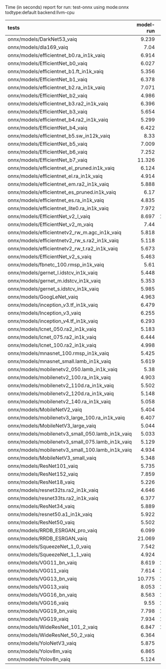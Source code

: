 Time (in seconds) report for run: test-onnx using mode:onnx todtype:default backend:llvm-cpu

| tests                                            |   model-run |   onnx-import |   torch-mlir |   iree-compile |   inference |
|:-------------------------------------------------|------------:|--------------:|-------------:|---------------:|------------:|
| onnx/models/DarkNet53_vaiq                       |       9.239 |         4.285 |            0 |         22.501 |       0.066 |
| onnx/models/dla169_vaiq                          |       7.04  |         2.248 |            0 |         36.305 |       0.066 |
| onnx/models/efficientnet_b0.ra_in1k_vaiq         |       6.914 |         1.449 |            0 |         29.971 |       0.24  |
| onnx/models/EfficientNet_b0_vaiq                 |       6.027 |         1.218 |            0 |         39.875 |       0.204 |
| onnx/models/efficientnet_b1.ft_in1k_vaiq         |       5.356 |         0     |            0 |          0     |       0     |
| onnx/models/EfficientNet_b1_vaiq                 |       6.378 |         1.939 |            0 |         48.895 |       0.057 |
| onnx/models/efficientnet_b2.ra_in1k_vaiq         |       7.071 |         0     |            0 |          0     |       0     |
| onnx/models/EfficientNet_b2_vaiq                 |       4.986 |         1.977 |            0 |         52.525 |       0.277 |
| onnx/models/efficientnet_b3.ra2_in1k_vaiq        |       6.396 |         0     |            0 |          0     |       0     |
| onnx/models/EfficientNet_b3_vaiq                 |       5.654 |         1.785 |            0 |         42.337 |       0.123 |
| onnx/models/efficientnet_b4.ra2_in1k_vaiq        |       5.299 |         0     |            0 |          0     |       0     |
| onnx/models/EfficientNet_b4_vaiq                 |       6.422 |         2.447 |            0 |         56.015 |       0.062 |
| onnx/models/efficientnet_b5.sw_in12k_vaiq        |       8.33  |         6.47  |            0 |         56.522 |       0.058 |
| onnx/models/EfficientNet_b5_vaiq                 |       7.009 |         3.456 |            0 |         64.312 |       0.057 |
| onnx/models/EfficientNet_b6_vaiq                 |       7.252 |         4.675 |            0 |         68.154 |       0.268 |
| onnx/models/EfficientNet_b7_vaiq                 |      11.326 |         6.458 |            0 |         76.542 |       0.057 |
| onnx/models/efficientnet_el_pruned.in1k_vaiq     |       6.124 |         1.405 |            0 |         21.096 |       0.052 |
| onnx/models/efficientnet_el.ra_in1k_vaiq         |       4.914 |         1.048 |            0 |         19.098 |       0.075 |
| onnx/models/efficientnet_em.ra2_in1k_vaiq        |       5.888 |         0.719 |            0 |         17.399 |       0.055 |
| onnx/models/efficientnet_es_pruned.in1k_vaiq     |       6.17  |         0.938 |            0 |         17.015 |       0.056 |
| onnx/models/efficientnet_es.ra_in1k_vaiq         |       4.835 |         0.833 |            0 |         17.464 |       0.071 |
| onnx/models/efficientnet_lite0.ra_in1k_vaiq      |       7.972 |         1.017 |            0 |         18.068 |       0.057 |
| onnx/models/EfficientNet_v2_l_vaiq               |       8.697 |        10.545 |            0 |         87.998 |       0.059 |
| onnx/models/EfficientNet_v2_m_vaiq               |       7.44  |         5.333 |            0 |         50.164 |       0.062 |
| onnx/models/efficientnetv2_rw_m.agc_in1k_vaiq    |       5.818 |         0     |            0 |          0     |       0     |
| onnx/models/efficientnetv2_rw_s.ra2_in1k_vaiq    |       5.118 |         0     |            0 |          0     |       0     |
| onnx/models/efficientnetv2_rw_t.ra2_in1k_vaiq    |       5.673 |         1.493 |            0 |         37.303 |       0.055 |
| onnx/models/EfficientNet_v2_s_vaiq               |       5.463 |         2.89  |            0 |         46.483 |       0.063 |
| onnx/models/fbnetc_100.rmsp_in1k_vaiq            |       5.61  |         0.8   |            0 |         21.254 |       0.059 |
| onnx/models/gernet_l.idstcv_in1k_vaiq            |       5.448 |         1.345 |            0 |         16.923 |       0.123 |
| onnx/models/gernet_m.idstcv_in1k_vaiq            |       5.353 |         1.154 |            0 |         13.968 |       0.057 |
| onnx/models/gernet_s.idstcv_in1k_vaiq            |       5.985 |         1.091 |            0 |         16.667 |       0.056 |
| onnx/models/GoogLeNet_vaiq                       |       4.963 |         1.361 |            0 |         30.992 |       0.063 |
| onnx/models/inception_v3.tf_in1k_vaiq            |       6.479 |         3.095 |            0 |         36.459 |       0.304 |
| onnx/models/Inception_v3_vaiq                    |       6.255 |         2.892 |            0 |         18.188 |       0.07  |
| onnx/models/inception_v4.tf_in1k_vaiq            |       6.293 |         4.813 |            0 |         30.106 |       0.086 |
| onnx/models/lcnet_050.ra2_in1k_vaiq              |       5.183 |         0.861 |            0 |         15.959 |       0.575 |
| onnx/models/lcnet_075.ra2_in1k_vaiq              |       6.444 |         0.895 |            0 |         14.345 |       0.059 |
| onnx/models/lcnet_100.ra2_in1k_vaiq              |       4.998 |         0.834 |            0 |         14.507 |       0.071 |
| onnx/models/mnasnet_100.rmsp_in1k_vaiq           |       5.425 |         0.942 |            0 |         20.977 |       0.06  |
| onnx/models/mnasnet_small.lamb_in1k_vaiq         |       5.619 |         0.895 |            0 |         23.693 |       0.069 |
| onnx/models/mobilenetv2_050.lamb_in1k_vaiq       |       5.38  |         0.759 |            0 |         17.837 |       0.057 |
| onnx/models/mobilenetv2_100.ra_in1k_vaiq         |       4.903 |         1.622 |            0 |         17.487 |       0.06  |
| onnx/models/mobilenetv2_110d.ra_in1k_vaiq        |       5.502 |         1.356 |            0 |         20.515 |       0.07  |
| onnx/models/mobilenetv2_120d.ra_in1k_vaiq        |       5.148 |         0.882 |            0 |         21.366 |       0.054 |
| onnx/models/mobilenetv2_140.ra_in1k_vaiq         |       5.058 |         0.823 |            0 |         16.789 |       0.061 |
| onnx/models/MobileNetV2_vaiq                     |       5.404 |         1.82  |            0 |         23.703 |       0.149 |
| onnx/models/mobilenetv3_large_100.ra_in1k_vaiq   |       6.407 |         0.928 |            0 |         23.262 |       0.056 |
| onnx/models/MobileNetV3_large_vaiq               |       5.044 |         1.101 |            0 |         28.912 |       0.062 |
| onnx/models/mobilenetv3_small_050.lamb_in1k_vaiq |       5.033 |         0.77  |            0 |         20.742 |       0.071 |
| onnx/models/mobilenetv3_small_075.lamb_in1k_vaiq |       5.129 |         1.047 |            0 |         22.309 |       0.079 |
| onnx/models/mobilenetv3_small_100.lamb_in1k_vaiq |       4.934 |         1.021 |            0 |         21.502 |       0.071 |
| onnx/models/MobileNetV3_small_vaiq               |       5.348 |         0.768 |            0 |         25.371 |       0.098 |
| onnx/models/ResNet101_vaiq                       |       5.735 |         4.157 |            0 |         27.851 |       0.059 |
| onnx/models/ResNet152_vaiq                       |       7.859 |         5.716 |            0 |         30.531 |       0.071 |
| onnx/models/ResNet18_vaiq                        |       5.226 |         1.512 |            0 |          4.699 |       0.052 |
| onnx/models/resnet32ts.ra2_in1k_vaiq             |       4.646 |         0     |            0 |          0     |       0     |
| onnx/models/resnet33ts.ra2_in1k_vaiq             |       6.377 |         0     |            0 |          0     |       0     |
| onnx/models/ResNet34_vaiq                        |       5.889 |         2.393 |            0 |         12.704 |       0.062 |
| onnx/models/resnet50.a1_in1k_vaiq                |       5.922 |         2.97  |            0 |         20.187 |       0.059 |
| onnx/models/ResNet50_vaiq                        |       5.502 |         2.913 |            0 |         17.374 |       0.074 |
| onnx/models/RRDB_ESRGAN_pro_vaiq                 |       6.099 |         0     |            0 |          0     |       0     |
| onnx/models/RRDB_ESRGAN_vaiq                     |      21.069 |         5.576 |            0 |         70.182 |       0.061 |
| onnx/models/SqueezeNet_1_0_vaiq                  |       7.542 |         1.155 |            0 |         10.698 |       0.081 |
| onnx/models/SqueezeNet_1_1_vaiq                  |       4.924 |         0.692 |            0 |          9.806 |       0.053 |
| onnx/models/VGG11_bn_vaiq                        |       8.619 |        11.817 |            0 |         10.166 |       0.068 |
| onnx/models/VGG11_vaiq                           |       7.614 |        11.899 |            0 |         11.251 |       0.145 |
| onnx/models/VGG13_bn_vaiq                        |      10.775 |        14.125 |            0 |         10.952 |       0.063 |
| onnx/models/VGG13_vaiq                           |       8.053 |        13.483 |            0 |         11.758 |       0.07  |
| onnx/models/VGG16_bn_vaiq                        |       8.563 |        16.862 |            0 |         13.239 |       0.41  |
| onnx/models/VGG16_vaiq                           |       9.55  |        15.149 |            0 |         11.736 |       0.067 |
| onnx/models/VGG19_bn_vaiq                        |       7.798 |        14.446 |            0 |         11.936 |       0.181 |
| onnx/models/VGG19_vaiq                           |       7.934 |        15.364 |            0 |         12.508 |       0.065 |
| onnx/models/WideResNet_101_2_vaiq                |       6.847 |        10.206 |            0 |         22.802 |       0.067 |
| onnx/models/WideResNet_50_2_vaiq                 |       6.364 |         7.845 |            0 |         16.249 |       0.078 |
| onnx/models/YoloNetV3_vaiq                       |       5.875 |         7.391 |            0 |         23.533 |       0.325 |
| onnx/models/Yolov8m_vaiq                         |       6.865 |         3.523 |            0 |         25.812 |       0.088 |
| onnx/models/Yolov8n_vaiq                         |       5.124 |         1.193 |            0 |         21.7   |       0.066 |
